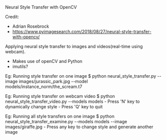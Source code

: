 Neural Style Transfer with OpenCV

Credit:
  - Adrian Rosebrock
  - https://www.pyimagesearch.com/2018/08/27/neural-style-transfer-with-opencv/


Applying neural style transfer to images and videos(real-time using webcam).
   - Makes use of openCV and Python
   - imutils?

Eg: Running style transfer on one image
    $ python neural_style_transfer.py --image images/jurassic_park.jpg --model models/instance_norm/the_scream.t7


Eg: Running style transfer on webcam video
    $ python neural_style_transfer_video.py --models models
    - Press 'N' key to dynamically change style
    - Press 'Q' key to quit

Eg: Running all style transfers on one image
    $ python neural_style_transfer_examine.py --models models --image images/giraffe.jpg
    - Press any key to change style and generate another image
